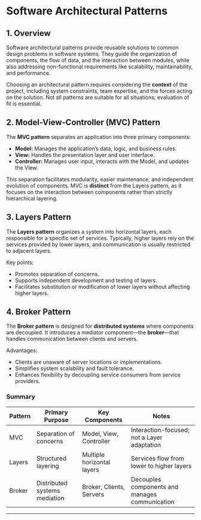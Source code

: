 <!-- File: computing_technology/software_engineering/software_architectural_patterns.md -->

# Software Architectural Patterns

## 1. Overview

Software architectural patterns provide reusable solutions to common design problems in software systems. They guide the organization of components, the flow of data, and the interaction between modules, while also addressing non-functional requirements like scalability, maintainability, and performance.

Choosing an architectural pattern requires considering the **context** of the project, including system constraints, team expertise, and the forces acting on the solution. Not all patterns are suitable for all situations; evaluation of fit is essential.

## 2. Model-View-Controller (MVC) Pattern

The **MVC pattern** separates an application into three primary components:

* **Model:** Manages the application’s data, logic, and business rules.
* **View:** Handles the presentation layer and user interface.
* **Controller:** Manages user input, interacts with the Model, and updates the View.

This separation facilitates modularity, easier maintenance, and independent evolution of components. MVC is **distinct** from the Layers pattern, as it focuses on the interaction between components rather than strictly hierarchical layering.

## 3. Layers Pattern

The **Layers pattern** organizes a system into horizontal layers, each responsible for a specific set of services. Typically, higher layers rely on the services provided by lower layers, and communication is usually restricted to adjacent layers.

Key points:

* Promotes separation of concerns.
* Supports independent development and testing of layers.
* Facilitates substitution or modification of lower layers without affecting higher layers.

## 4. Broker Pattern

The **Broker pattern** is designed for **distributed systems** where components are decoupled. It introduces a mediator component—the **broker**—that handles communication between clients and servers.

Advantages:

* Clients are unaware of server locations or implementations.
* Simplifies system scalability and fault tolerance.
* Enhances flexibility by decoupling service consumers from service providers.

### Summary

| Pattern | Primary Purpose               | Key Components             | Notes                                          |
| ------- | ----------------------------- | -------------------------- | ---------------------------------------------- |
| MVC     | Separation of concerns        | Model, View, Controller    | Interaction-focused; not a Layer adaptation    |
| Layers  | Structured layering           | Multiple horizontal layers | Services flow from lower to higher layers      |
| Broker  | Distributed systems mediation | Broker, Clients, Servers   | Decouples components and manages communication |

---
